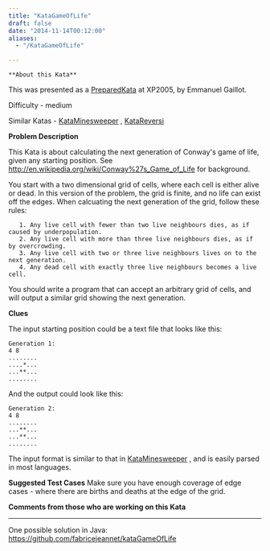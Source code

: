 ```yaml
---
title: "KataGameOfLife"
draft: false
date: "2014-11-14T00:12:00"
aliases:
  - "/KataGameOfLife"

---
```

    **About this Kata**

This was presented as a [PreparedKata](/PreparedKata) at XP2005, by
Emmanuel Gaillot.

Difficulty - medium

Similar Katas - [KataMinesweeper](/kata/Minesweeper) ,
[KataReversi](/kata/Reversi)

**Problem Description**

This Kata is about calculating the next generation of Conway's game of
life, given any starting position. See
<http://en.wikipedia.org/wiki/Conway%27s_Game_of_Life> for background.

You start with a two dimensional grid of cells, where each cell is
either alive or dead. In this version of the problem, the grid is
finite, and no life can exist off the edges. When calcuating the next
generation of the grid, follow these rules:

       1. Any live cell with fewer than two live neighbours dies, as if caused by underpopulation.
       2. Any live cell with more than three live neighbours dies, as if by overcrowding.
       3. Any live cell with two or three live neighbours lives on to the next generation.
       4. Any dead cell with exactly three live neighbours becomes a live cell.

You should write a program that can accept an arbitrary grid of cells,
and will output a similar grid showing the next generation.

**Clues**

The input starting position could be a text file that looks like this:

    Generation 1:
    4 8
    ........
    ....*...
    ...**...
    ........

And the output could look like this:

    Generation 2:
    4 8
    ........
    ...**...
    ...**...
    ........

The input format is similar to that in
[KataMinesweeper](/kata/Minesweeper) , and is easily parsed in most
languages.

**Suggested Test Cases** Make sure you have enough coverage of edge
cases - where there are births and deaths at the edge of the grid.

**Comments from those who are working on this Kata**

---

One possible solution in Java:
<https://github.com/fabricejeannet/kataGameOfLife>

